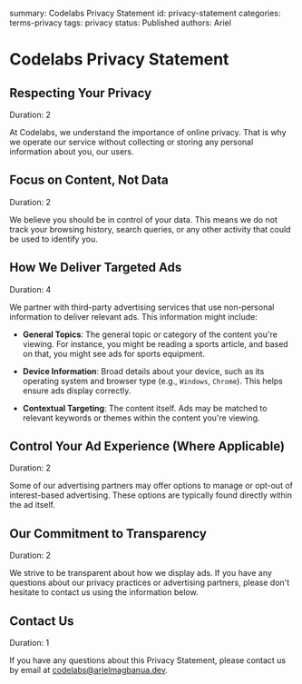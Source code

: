 summary: Codelabs Privacy Statement
id: privacy-statement
categories: terms-privacy
tags: privacy
status: Published
authors: Ariel

# Codelabs Privacy Statement

<!-- ------------------------ -->
## Respecting Your Privacy
Duration: 2

At Codelabs, we understand the importance of online privacy. That is why we operate our service without collecting or storing any personal information about you, our users.

<!-- ------------------------ -->
## Focus on Content, Not Data
Duration: 2

We believe you should be in control of your data. This means we do not track your browsing history, search queries, or any other activity that could be used to identify you.

<!-- ------------------------ -->
## How We Deliver Targeted Ads
Duration: 4

We partner with third-party advertising services that use non-personal information to deliver relevant ads. This information might include:

- **General Topics**: The general topic or category of the content you're viewing. For instance, you might be reading a sports article, and based on that, you might see ads for sports equipment.

- **Device Information**: Broad details about your device, such as its operating system and browser type (e.g., `Windows`, `Chrome`). This helps ensure ads display correctly.

- **Contextual Targeting**: The content itself. Ads may be matched to relevant keywords or themes within the content you're viewing.

<!-- ------------------------ -->
## Control Your Ad Experience (Where Applicable)
Duration: 2

Some of our advertising partners may offer options to manage or opt-out of interest-based advertising. These options are typically found directly within the ad itself.

<!-- ------------------------ -->
## Our Commitment to Transparency
Duration: 2

We strive to be transparent about how we display ads. If you have any questions about our privacy practices or advertising partners, please don't hesitate to contact us using the information below.

<!-- ------------------------ -->
## Contact Us
Duration: 1

If you have any questions about this Privacy Statement, please contact us by email at codelabs@arielmagbanua.dev.
